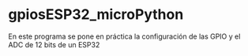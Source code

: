# gpiosESP32_microPython
En este programa se pone en práctica la configuración de las GPIO y el ADC de 12 bits de un ESP32
